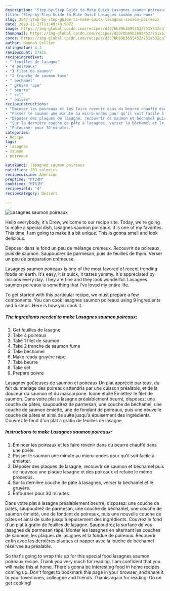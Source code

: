 ```yaml
---
description: "Step-by-Step Guide to Make Quick Lasagnes saumon poireaux"
title: "Step-by-Step Guide to Make Quick Lasagnes saumon poireaux"
slug: 3547-step-by-step-guide-to-make-quick-lasagnes-saumon-poireaux
date: 2020-11-27T11:49:40.907Z
image: https://img-global.cpcdn.com/recipes/d337bb89b3695452/751x532cq70/lasagnes-saumon-poireaux-photo-principale-de-la-recette.jpg
thumbnail: https://img-global.cpcdn.com/recipes/d337bb89b3695452/751x532cq70/lasagnes-saumon-poireaux-photo-principale-de-la-recette.jpg
cover: https://img-global.cpcdn.com/recipes/d337bb89b3695452/751x532cq70/lasagnes-saumon-poireaux-photo-principale-de-la-recette.jpg
author: Hannah Collier
ratingvalue: 4.3
reviewcount: 37831
recipeingredient:
- " feuilles de lasagne"
- "4 poireaux"
- "1 filet de saumon"
- "2 tranche de saumon fume"
- " bechamel"
- " gruyre rape"
- " beurre"
- " sel"
- " poivre"
recipeinstructions:
- "Émincer les poireaux et les faire revenir dans du beurre chauffé dans une poêle."
- "Passer le saumon une minute au micro-ondes pour qu’il soit facile à émietter."
- "Déposer des plaques de lasagne, recouvrir de saumon et béchamel puis de nouveau une plaque lasagne et des poireaux et refaire le même procedus."
- "Sur la dernière couche de pâte à lasagnes, verser la béchamel et le gruyère."
- "Enfourner pour 30 minutes."
categories:
- Recipe
tags:
- lasagnes
- saumon
- poireaux

katakunci: lasagnes saumon poireaux 
nutrition: 183 calories
recipecuisine: American
preptime: "PT24M"
cooktime: "PT51M"
recipeyield: "4"
recipecategory: Dessert

---
```



![Lasagnes saumon poireaux](https://img-global.cpcdn.com/recipes/d337bb89b3695452/751x532cq70/lasagnes-saumon-poireaux-photo-principale-de-la-recette.jpg)

Hello everybody, it's Drew, welcome to our recipe site. Today, we're going to make a special dish, lasagnes saumon poireaux. It is one of my favorites. This time, I am going to make it a bit unique. This is gonna smell and look delicious.

Déposer dans le fond un peu de mélange crémeux. Recouvrir de poireaux, puis de saumon. Saupoudrer de parmesan, puis de feuilles de thym. Verser un peu de préparation crémeuse.

Lasagnes saumon poireaux is one of the most favored of recent trending foods on earth. It's easy, it is quick, it tastes yummy. It's appreciated by millions every day. They are fine and they look wonderful. Lasagnes saumon poireaux is something that I've loved my entire life.


To get started with this particular recipe, we must prepare a few components. You can cook lasagnes saumon poireaux using 9 ingredients and 5 steps. Here is how you cook it.

<!--inarticleads1-->

##### The ingredients needed to make Lasagnes saumon poireaux:

1. Get  feuilles de lasagne
1. Take 4 poireaux
1. Take 1 filet de saumon
1. Take 2 tranche de saumon fume
1. Take  bechamel
1. Make ready  gruyère rape
1. Take  beurre
1. Take  sel
1. Prepare  poivre


Lasagnes goûteuses de saumon et poireaux Un plat apprécié par tous, du fait du mariage des poireaux attendris par une cuisson préalable, et de la douceur du saumon et du mascarpone. Icone étoile Emiettez le filet de saumon. Dans votre plat à lasagne préalablement beurré, disposez: une couche de pâtes, saupoudrez de parmesan, une couche de béchamel, une couche de saumon émietté, une de fondant de poireaux, puis une nouvelle couche de pâtes et ainsi de suite jusqu&#39;à épuisement des ingrédients. Couvrez le fond d&#39;un plat à gratin de feuilles de lasagne. 

<!--inarticleads2-->

##### Instructions to make Lasagnes saumon poireaux:

1. Émincer les poireaux et les faire revenir dans du beurre chauffé dans une poêle.
1. Passer le saumon une minute au micro-ondes pour qu’il soit facile à émietter.
1. Déposer des plaques de lasagne, recouvrir de saumon et béchamel puis de nouveau une plaque lasagne et des poireaux et refaire le même procedus.
1. Sur la dernière couche de pâte à lasagnes, verser la béchamel et le gruyère.
1. Enfourner pour 30 minutes.


Dans votre plat à lasagne préalablement beurré, disposez: une couche de pâtes, saupoudrez de parmesan, une couche de béchamel, une couche de saumon émietté, une de fondant de poireaux, puis une nouvelle couche de pâtes et ainsi de suite jusqu&#39;à épuisement des ingrédients. Couvrez le fond d&#39;un plat à gratin de feuilles de lasagne. Saupoudrez la surface de vos lasagnes de parmesan râpé. Monter les lasagnes en alternant les couches de saumon, les plaques de lasagnes et la fondue de poireaux. Recouvrir enfin avec les dernières plaques et napper avec la louche de béchamel réservée au préalable. 

So that's going to wrap this up for this special food lasagnes saumon poireaux recipe. Thank you very much for reading. I am confident that you will make this at home. There's gonna be interesting food in home recipes coming up. Don't forget to bookmark this page in your browser, and share it to your loved ones, colleague and friends. Thanks again for reading. Go on get cooking!

